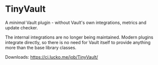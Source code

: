 # TinyVault

A _minimal_ Vault plugin - without Vault's own integrations, metrics and update checker.

The internal integrations are no longer being maintained. Modern plugins integrate directly, so there is no need for Vault itself to provide anything more than the base library classes.

Downloads: https://ci.lucko.me/job/TinyVault/